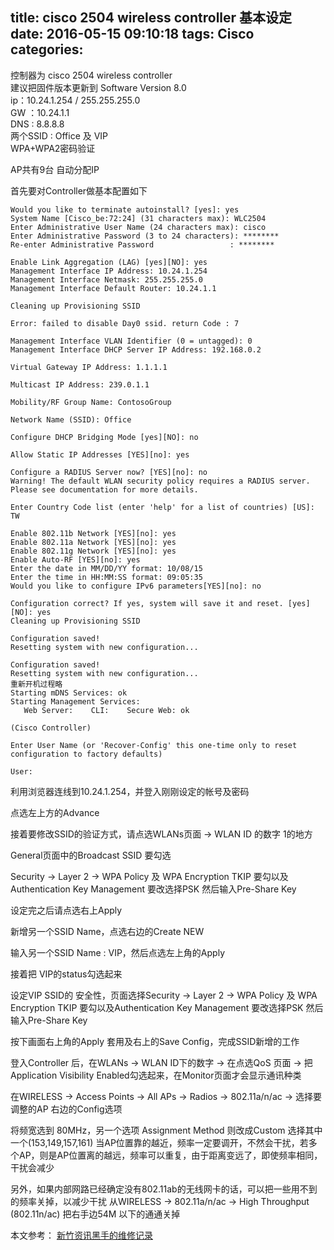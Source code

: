 title: cisco 2504 wireless controller 基本设定
date: 2016-05-15 09:10:18
tags: Cisco
categories:
---
控制器为 cisco 2504 wireless controller  
建议把固件版本更新到 Software Version 8.0  
ip：10.24.1.254 / 255.255.255.0  
GW ：10.24.1.1  
DNS : 8.8.8.8  
两个SSID :  Office 及 VIP  
WPA+WPA2密码验证


AP共有9台
自动分配IP
<!--more-->首先要对Controller做基本配置如下

```
Would you like to terminate autoinstall? [yes]: yes
System Name [Cisco_be:72:24] (31 characters max): WLC2504
Enter Administrative User Name (24 characters max): cisco
Enter Administrative Password (3 to 24 characters): ********
Re-enter Administrative Password                 : ********

Enable Link Aggregation (LAG) [yes][NO]: yes
Management Interface IP Address: 10.24.1.254
Management Interface Netmask: 255.255.255.0
Management Interface Default Router: 10.24.1.1

Cleaning up Provisioning SSID

Error: failed to disable Day0 ssid. return Code : 7

Management Interface VLAN Identifier (0 = untagged): 0
Management Interface DHCP Server IP Address: 192.168.0.2

Virtual Gateway IP Address: 1.1.1.1

Multicast IP Address: 239.0.1.1

Mobility/RF Group Name: ContosoGroup

Network Name (SSID): Office

Configure DHCP Bridging Mode [yes][NO]: no

Allow Static IP Addresses [YES][no]: yes

Configure a RADIUS Server now? [YES][no]: no
Warning! The default WLAN security policy requires a RADIUS server.
Please see documentation for more details.

Enter Country Code list (enter 'help' for a list of countries) [US]: TW

Enable 802.11b Network [YES][no]: yes
Enable 802.11a Network [YES][no]: yes
Enable 802.11g Network [YES][no]: yes
Enable Auto-RF [YES][no]: yes
Enter the date in MM/DD/YY format: 10/08/15
Enter the time in HH:MM:SS format: 09:05:35
Would you like to configure IPv6 parameters[YES][no]: no

Configuration correct? If yes, system will save it and reset. [yes][NO]: yes
Cleaning up Provisioning SSID

Configuration saved!
Resetting system with new configuration...

Configuration saved!
Resetting system with new configuration...
重新开机过程略
Starting mDNS Services: ok
Starting Management Services: 
   Web Server:    CLI:    Secure Web: ok

(Cisco Controller) 

Enter User Name (or 'Recover-Config' this one-time only to reset configuration to factory defaults)

User:

```
利用浏览器连线到10.24.1.254，并登入刚刚设定的帐号及密码


点选左上方的Advance


接着要修改SSID的验证方式，请点选WLANs页面 -> WLAN ID 的数字 1的地方


General页面中的Broadcast SSID 要勾选


Security -> Layer 2 -> WPA Policy 及 WPA Encryption TKIP 要勾以及Authentication Key Management 要改选择PSK 然后输入Pre-Share Key



设定完之后请点选右上Apply

新增另一个SSID Name，点选右边的Create NEW


输入另一个SSID Name : VIP，然后点选左上角的Apply

接着把 VIP的status勾选起来

设定VIP SSID的 安全性，页面选择Security -> Layer 2 -> WPA Policy 及 WPA Encryption TKIP 要勾以及Authentication Key Management 要改选择PSK 然后输入Pre-Share Key


 
按下画面右上角的Apply 套用及右上的Save Config，完成SSID新增的工作

登入Controller 后，在WLANs -> WLAN ID下的数字 -> 在点选QoS 页面 -> 把Application Visibility  Enabled勾选起来，在Monitor页面才会显示通讯种类 




在WIRELESS -> Access Points -> All APs -> Radios -> 802.11a/n/ac -> 选择要调整的AP 右边的Config选项

 将频宽选到 80MHz，另一个选项 Assignment Method 则改成Custom 选择其中一个(153,149,157,161)  当AP位置靠的越近，频率一定要调开，不然会干扰，若多个AP，则是AP位置离的越远，频率可以重复，由于距离变远了，即使频率相同，干扰会减少 

另外，如果内部网路已经确定没有802.11ab的无线网卡的话，可以把一些用不到的频率关掉，以减少干扰
从WIRELESS -> 802.11a/n/ac -> High Throughput (802.11n/ac) 把右手边54M 以下的通通关掉 

本文参考： [新竹资讯黑手的维修记录][1]


[1]:http://kbwangtw.blogspot.mx/
